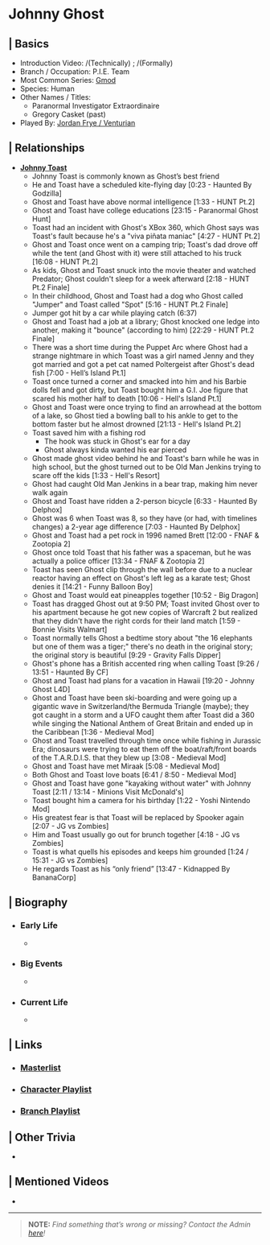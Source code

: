 # Johnny Ghost  


## | Basics  
- Introduction Video: /(Technically) [](); /(Formally) []()  
- Branch / Occupation: P.I.E. Team  
- Most Common Series: [Gmod]()  
- Species: Human  
- Other Names / Titles:   
  - Paranormal Investigator Extraordinaire  
  - Gregory Casket \(past)
- Played By: [Jordan Frye / Venturian](./3.Siblings/3.1.Jordan-Frye-Venturian.md)  


## | Relationships  
- [**Johnny Toast**]()  
  - Johnny Toast is commonly known as Ghost’s best friend  
  - He and Toast have a scheduled kite-flying day [0:23 - Haunted By Godzilla]  
  - Ghost and Toast have above normal intelligence [1:33 - HUNT Pt.2]
   - Ghost and Toast have college educations [23:15 - Paranormal Ghost Hunt]
  - Toast had an incident with Ghost's XBox 360, which Ghost says was Toast's fault because he's a "viva piñata maniac" [4:27 - HUNT Pt.2]
  - Ghost and Toast once went on a camping trip; Toast's dad drove off while the tent (and Ghost with it) were still attached to his truck [16:08 - HUNT Pt.2]
  - As kids, Ghost and Toast snuck into the movie theater and watched Predator; Ghost couldn't sleep for a week afterward [2:18 - HUNT Pt.2 Finale]
  - In their childhood, Ghost and Toast had a dog who Ghost called "Jumper" and Toast called "Spot" [5:16 - HUNT Pt.2 Finale]
   - Jumper got hit by a car while playing catch (6:37)
  - Ghost and Toast had a job at a library; Ghost knocked one ledge into another, making it "bounce" (according to him) [22:29 - HUNT Pt.2 Finale]
  - There was a short time during the Puppet Arc where Ghost had a strange nightmare in which Toast was a girl named Jenny and they got married and got a pet cat named Poltergeist after Ghost's dead fish [7:00 - Hell’s Island Pt.1]
  - Toast once turned a corner and smacked into him and his Barbie dolls fell and got dirty, but Toast bought him a G.I. Joe figure that scared his mother half to death [10:06 - Hell's Island Pt.1]
  - Ghost and Toast were once trying to find an arrowhead at the bottom of a lake, so Ghost tied a bowling ball to his ankle to get to the bottom faster but he almost drowned [21:13 - Hell's Island Pt.2]
   - Toast saved him with a fishing rod
     - The hook was stuck in Ghost's ear for a day
     - Ghost always kinda wanted his ear pierced
  - Ghost made ghost video behind he and Toast's barn while he was in high school, but the ghost turned out to be Old Man Jenkins trying to scare off the kids [1:33 - Hell's Resort]
   - Ghost had caught Old Man Jenkins in a bear trap, making him never walk again
  - Ghost and Toast have ridden a 2-person bicycle [6:33 - Haunted By Delphox]
   - Ghost was 6 when Toast was 8, so they have (or had, with timelines changes) a 2-year age difference [7:03 - Haunted By Delphox]
  - Ghost and Toast had a pet rock in 1996 named Brett [12:00 - FNAF & Zootopia 2]
   - Ghost once told Toast that his father was a spaceman, but he was actually a police officer [13:34 - FNAF & Zootopia 2]
  - Toast has seen Ghost clip through the wall before due to a nuclear reactor having an effect on Ghost's left leg as a karate test; Ghost denies it [14:21 - Funny Balloon Boy]
  - Ghost and Toast would eat pineapples together [10:52 - Big Dragon]
  - Toast has dragged Ghost out at 9:50 PM; Toast invited Ghost over to his apartment because he got new copies of Warcraft 2 but realized that they didn't have the right cords for their land match [1:59 - Bonnie Visits Walmart]
  - Toast normally tells Ghost a bedtime story about "the 16 elephants but one of them was a tiger;" there's no death in the original story; the original story is beautiful [9:29 - Gravity Falls Dipper]
  - Ghost's phone has a British accented ring when calling Toast [9:26 / 13:51 - Haunted By CF]
  - Ghost and Toast had plans for a vacation in Hawaii [19:20 - Johnny Ghost L4D]
  - Ghost and Toast have been ski-boarding and were going up a gigantic wave in Switzerland/the Bermuda Triangle (maybe); they got caught in a storm and a UFO caught them after Toast did a 360 while singing the National Anthem of Great Britain and ended up in the Caribbean [1:36 - Medieval Mod]
   - Ghost and Toast travelled through time once while fishing in Jurassic Era; dinosaurs were trying to eat them off the boat/raft/front boards of the T.A.R.D.I.S. that they blew up [3:08 - Medieval Mod]
  - Ghost and Toast have met Miraak [5:08 - Medieval Mod]
  - Both Ghost and Toast love boats [6:41 / 8:50 - Medieval Mod]
  - Ghost and Toast have gone "kayaking without water" with Johnny Toast [2:11 / 13:14 - Minions Visit McDonald's]
  - Toast bought him a camera for his birthday [1:22 - Yoshi Nintendo Mod]
  - His greatest fear is that Toast will be replaced by Spooker again [2:07 - JG vs Zombies]
  - Him and Toast usually go out for brunch together [4:18 - JG vs Zombies]
  - Toast is what quells his episodes and keeps him grounded [1:24 / 15:31 - JG vs Zombies]
  - He regards Toast as his “only friend” [13:47 - Kidnapped By BananaCorp]


## | Biography  
- ### Early Life  
  -   
- ### Big Events  
  -   
- ### Current Life  
  -   

 
## | Links  
- ### [Masterlist]()  
- ### [Character Playlist]()  
- ### [Branch Playlist]()  


## | Other Trivia  
-   

## | Mentioned Videos
- 

----

> **NOTE:** *Find something that’s wrong or missing? Contact the Admin [here](./chapter_2.md)!*